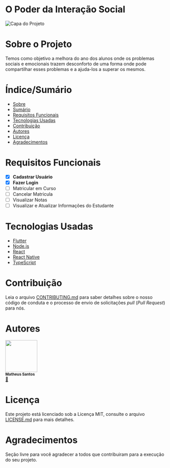 # O Poder da Interação Social


![Capa do Projeto](https://img.freepik.com/vetores-gratis/pessoas-de-ilustracao-de-psicoterapia-de-grupo-na-reuniao-de-psicologia-personagens-de-homens-e-mulheres-conversando-com-psicologo-familiar_575670-385.jpg)

# Sobre o Projeto

Temos como objetivo a melhora do ano dos alunos onde os problemas sociais e emocionais trazem desconforto de uma forma onde pode compartilhar esses problemas e a ajuda-los a superar os mesmos.


# Índice/Sumário

* [Sobre](#sobre-o-projeto)
* [Sumário](#índice/sumário)
* [Requisitos Funcionais](#requisitos-funcionais)
* [Tecnologias Usadas](#tecnologias-usadas)
* [Contribuição](#contribuição)
* [Autores](#autores)
* [Licença](#licença)
* [Agradecimentos](#agradecimentos)


# Requisitos Funcionais 

- [x] **Cadastrar Usuário**
- [x] **Fazer Login**
- [ ] Matricular em Curso
- [ ] Cancelar Matricula
- [ ] Visualizar Notas
- [ ] Visualizar e Atualizar Informações do Estudante

# Tecnologias Usadas

- [Flutter](https://flutter.dev/)
- [Node.js](https://nodejs.org/en/)
- [React](https://pt-br.reactjs.org/)
- [React Native](https://reactnative.dev/)
- [TypeScript](https://www.typescriptlang.org/)

# Contribuição

Leia o arquivo [CONTRIBUTING.md](CONTRIBUTING.md) para saber detalhes sobre o nosso código de conduta e o processo de envio de solicitações *pull* (*Pull Request*) para nós.

# Autores

<td align="center"><a href="https://github.com/Math5il"><img src="blob:https://web.whatsapp.com/709ae405-90be-4476-b126-766d2077231c" width="100px;" alt=""/><br /><sub><b>Matheus Santos</b></sub></a><br /><a href="" title="Code">📖</a></td>

# Licença

Este projeto está licenciado sob a Licença MIT,  consulte o arquivo [LICENSE.md](LICENSE.MD) para mais detalhes.

# Agradecimentos

Seção livre para você agradecer a todos que contribuiram para a execução do seu projeto.
